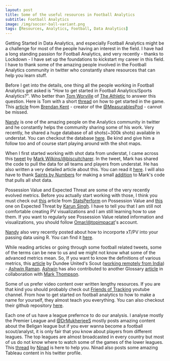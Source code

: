 ```yaml
---
layout: post
title: Some of the useful resources in Football Analytics
subtitle: Football Analytics
image: /img/soccer-ball-variant.png
tags: [Resources, Analytics, Football, Data Analytics]
---
```


Getting Started in Data Analytics, and especially Football Analytics might be a challenge for most of the people having an interest in the field. I have had a long standing passion for Football Analytics, and very recently - thanks to Lockdown - I have set up the foundations to kickstart my career in this field. I have to thank some of the amazing people involved in the Football Analytics community in twitter who constantly share resources that can help you learn stuff.

Before I get into the details, one thing all the people working in Football Analytics get asked is "How to get started in Football Analytics/Sports Analytics?". Who better than [Tom Worville](https://twitter.com/Worville) of [The Athletic](https://twitter.com/TheAthleticUK) to answer this question. Here is Tom with a short [thread](https://twitter.com/Worville/status/1275732993819250688?s=20) on how to get started in the game. This [article](https://brendankent.com/2020/12/16/languages-and-tools-to-learn-for-sports-analytics/) from [Brendan Kent](https://twitter.com/brendankent) - creator of the [@MeasurablesPod](https://twitter.com/MeasurablesPod) - cannot be missed.

[Nandy](https://twitter.com/nandy_sd) is one of the amazing people on the Analytics community in twitter and he constantly helps the community sharing some of his work. Very recently, he shared a huge database of all shots(~300k shots) available in understat. You can checkout the database [here](https://twitter.com/nandy_sd/status/1337388224457494528?s=20). Be kind and give him a follow too and of course start playing around with the shot maps.

When I first started working with shot data from understat, I came across this [tweet](https://twitter.com/biscuitchaser/status/1294608904647839744?s=20) by [Mark Wilkins/@biscuitcharer](https://twitter.com/biscuitchaser). In the tweet, Mark has shared the code to pull the data for all teams and players from understat. He has also written a very detailed article about this. You can read it [here](https://biscuitchaserfc.blogspot.com/2020/09/shot-data-for-top-5-european-leagues.html). I will also have to thank [Saints by Numbers](https://twitter.com/saintsbynumbers) for making a small [addition](https://twitter.com/saintsbynumbers/status/1294615248595488772?s=20) to Mark's code that pulls all shot data.

Possession Value and Expected Threat are some of the very recently evolved metrics. Before you actually start working with those, I think you must check out [this](https://www.statsperform.com/resource/introducing-a-possession-value-framework/#:~:text=Key%20takeaways,on%2Dthe%2Dball%20events) article from [StatsPerform](https://www.statsperform.com/) on Possession Value and [this](https://karun.in/blog/expected-threat.html) one on Expected Threat by [Karun Singh](https://twitter.com/karun1710). I have to tell you that I am still not comfortable creating PV visualizations and I am still learning how to use them. If you want to regularly see Possession Value related information and visualizations, you should follow [Omar/@topimpacat](https://twitter.com/topimpacat)'s account.

[Nandy](https://twitter.com/nandy_sd) also very recently posted about how to incorporte xT/PV into your passing data using R. You can find it [here](https://twitter.com/nandy_sd/status/1339871712205127680?s=20).

While reading articles or going through some football related tweets, some of the terms can be new to us and we might not know what some of the advanced metrics mean. So, If you want to know the definitions of various metrics, this [article](https://thefutebolist.wordpress.com/stat-glossary/) by Dundee United's Scout ([working remotely from India](https://www.eveningtelegraph.co.uk/fp/dundee-united-ashwin-raman-analysis-scout/)) - [Ashwin Raman](https://twitter.com/AshwinRaman_). [Ashwin](https://twitter.com/AshwinRaman_) has also contributed to another Glossary [article](https://footballstatsglossary.home.blog/) in collaboration with [Mark Thompson](https://twitter.com/EveryTeam_Mark).

Some of us prefer video content over written lengthy resources. If you are that kind you should probably check out [Friends of Tracking](https://www.youtube.com/channel/UCUBFJYcag8j2rm_9HkrrA7w/videos) youtube channel. From how to get started on football analytics to how to make a name for yourself, they almost teach you everything. You can also checkout their github repository [here](https://github.com/Friends-of-Tracking-Data-FoTD).


Each one of us have a league prefernce to do our analysis. I analyse mostly the Premier League and [@DrMukherjeeS](https://twitter.com/DrMukherjeeS) mostly posts amazing content about the Beligan league but if you ever wanna become a football scout/analyst, it is only fair that you know about players from different leagues. The top leagues are almost broadcasted in every country but most of us do not know where to watch some of the games of the lower leagues. This [thread](https://twitter.com/NinadB_06/status/1332377583925641216?s=20) by [Ninad](https://twitter.com/NinadB_06) is here to help you. Ninad also posts some amazing Tableau content in his twitter profile.





